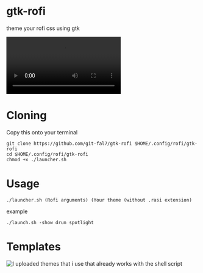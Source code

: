 # gtk-rofi
theme your rofi css using gtk

![Video](video.mkv)

# Cloning

Copy this onto your terminal

```
git clone https://github.com/git-fal7/gtk-rofi $HOME/.config/rofi/gtk-rofi
cd $HOME/.config/rofi/gtk-rofi
chmod +x ./launcher.sh
```

# Usage

```./launcher.sh (Rofi arguments) (Your theme (without .rasi extension)```

example

```./launch.sh -show drun spotlight```


# Templates
![I uploaded themes that i use that already works with the shell script](https://github.com/Git-Fal7/gtk-rofi/tree/main/templates)
